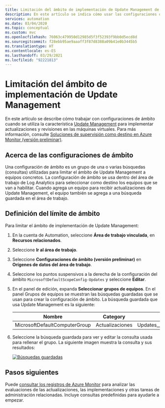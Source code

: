 ```yaml
---
title: Limitación del ámbito de implementación de Update Management de Azure Automation
description: En este artículo se indica cómo usar las configuraciones de ámbito para limitar el ámbito de implementación de Update Management.
services: automation
ms.date: 03/04/2020
ms.topic: conceptual
ms.custom: mvc
ms.openlocfilehash: 76063c479950d12985d5f3f52393f9bb0d5ecd8d
ms.sourcegitcommit: f28ebb95ae9aaaff3f87d8388a09b41e0b3445b5
ms.translationtype: HT
ms.contentlocale: es-ES
ms.lasthandoff: 03/29/2021
ms.locfileid: "92221813"
---
```

# <a name="limit-update-management-deployment-scope"></a>Limitación del ámbito de implementación de Update Management

En este artículo se describe cómo trabajar con configuraciones de ámbito cuando se utiliza la característica [Update Management](overview.md) para implementar actualizaciones y revisiones en las máquinas virtuales. Para más información, consulte [Soluciones de supervisión como destino en Azure Monitor (versión preliminar)](../../azure-monitor/insights/solution-targeting.md).

## <a name="about-scope-configurations"></a>Acerca de las configuraciones de ámbito

Una configuración de ámbito es un grupo de una o varias búsquedas (consultas) utilizadas para limitar el ámbito de Update Management a equipos concretos. La configuración de ámbito se usa dentro del área de trabajo de Log Analytics para seleccionar como destino los equipos que se van a habilitar. Cuando agrega un equipo para recibir actualizaciones de Update Management, el equipo también se agrega a una búsqueda guardada en el área de trabajo.

## <a name="set-the-scope-limit"></a>Definición del límite de ámbito

Para limitar el ámbito de implementación de Update Management:

1. En la cuenta de Automation, seleccione **Área de trabajo vinculada**, en **Recursos relacionados**.

2. Seleccione **Ir al área de trabajo**.

3. Seleccione **Configuraciones de ámbito (versión preliminar)** en **Orígenes de datos del área de trabajo**.

4. Seleccione los puntos suspensivos a la derecha de la configuración del ámbito `MicrosoftDefaultScopeConfig-Updates` y seleccione **Editar**.

5. En el panel de edición, expanda **Seleccionar grupos de equipos**. En el panel Grupos de equipos se muestran las búsquedas guardadas que se usan para crear la configuración de ámbito. La búsqueda guardada que usa Update Management es la siguiente:

    |Nombre     |Category  |Alias  |
    |---------|---------|---------|
    |MicrosoftDefaultComputerGroup     | Actualizaciones        | Updates__MicrosoftDefaultComputerGroup         |

6. Seleccione la búsqueda guardada para ver y editar la consulta usada para rellenar el grupo. La siguiente imagen muestra la consulta y sus resultados:

    [ ![Búsquedas guardadas](./media/scope-configuration/logsearch.png)](./media/scope-configuration/logsearch-expanded.png#lightbox)

## <a name="next-steps"></a>Pasos siguientes

Puede [consultar los registros de Azure Monitor](query-logs.md) para analizar las evaluaciones de las actualizaciones, las implementaciones y otras tareas de administración relacionadas. Incluye consultas predefinidas para ayudarle a empezar.
